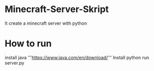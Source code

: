 # Minecraft-Server-Skript
It create a minecraft server with python
# How to run
install java '''https://www.java.com/en/download/'''
Install python
run server.py
